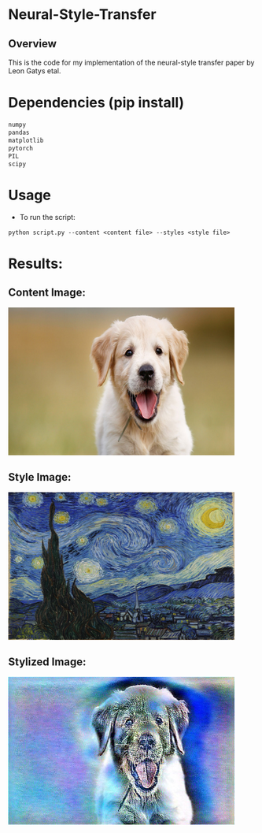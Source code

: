 # Neural-Style-Transfer


## Overview

This is the code for my implementation of the neural-style transfer paper by Leon Gatys etal.


# Dependencies (pip install)

```
numpy
pandas
matplotlib
pytorch
PIL
scipy
```

# Usage

- To run the script:
```
python script.py --content <content file> --styles <style file>
```

# Results:

## Content Image:
<p align="left">
  <img width="460" height="300" src="https://github.com/ddhaval04/neural-style-transfer/raw/master/content/dog.jpg">
</p>

## Style Image:
<p align="left">
  <img width="460" height="300" src="https://github.com/ddhaval04/neural-style-transfer/raw/master/style/starry-night.jpg">
</p>

## Stylized Image:
<p align="left">
  <img width="460" height="300" src="https://github.com/ddhaval04/neural-style-transfer/raw/master/results/6.jpg">
</p>
